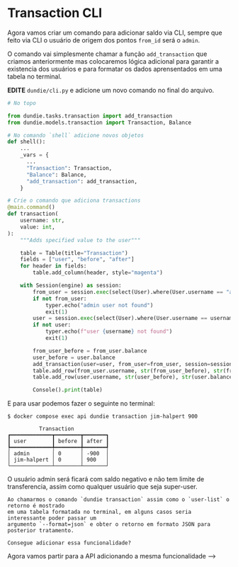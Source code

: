 # Transaction CLI

Agora vamos criar um comando para adicionar saldo via CLI, sempre que feito via CLI  o usuário
de origem dos pontos `from_id` será o `admin`.

O comando vai simplesmente chamar a função `add_transaction` que criamos anteriormente mas colocaremos
lógica adicional para garantir a existencia dos usuários e para formatar os dados aprensentados em
uma tabela no terminal.


**EDITE** `dundie/cli.py` e adicione um novo comando no final do arquivo.


```python
# No topo

from dundie.tasks.transaction import add_transaction
from dundie.models.transaction import Transaction, Balance

# No comando `shell` adicione novos objetos
def shell():
    ...
    _vars = {
      ...
      "Transaction": Transaction,
      "Balance": Balance,
      "add_transaction": add_transaction,
    }

# Crie o comando que adiciona transactions
@main.command()
def transaction(
    username: str,
    value: int,
):
    """Adds specified value to the user"""

    table = Table(title="Transaction")
    fields = ["user", "before", "after"]
    for header in fields:
        table.add_column(header, style="magenta")

    with Session(engine) as session:
        from_user = session.exec(select(User).where(User.username == "admin")).first()
        if not from_user:
            typer.echo("admin user not found")
            exit(1)
        user = session.exec(select(User).where(User.username == username)).first()
        if not user:
            typer.echo(f"user {username} not found")
            exit(1)

        from_user_before = from_user.balance
        user_before = user.balance
        add_transaction(user=user, from_user=from_user, session=session, value=value)
        table.add_row(from_user.username, str(from_user_before), str(from_user.balance))
        table.add_row(user.username, str(user_before), str(user.balance))

        Console().print(table)
```

E para usar podemos fazer o seguinte  no terminal:

```console
$ docker compose exec api dundie transaction jim-halpert 900

          Transaction
┏━━━━━━━━━━━━━┳━━━━━━━━┳━━━━━━━┓
┃ user        ┃ before ┃ after ┃
┡━━━━━━━━━━━━━╇━━━━━━━━╇━━━━━━━┩
│ admin       │ 0      │ -900  │
│ jim-halpert │ 0      │ 900   │
└─────────────┴────────┴───────┘
```

O usuário admin será ficará com saldo negativo e não tem limite de transferencia,
assim como qualquer usuário que seja super-user.

```admonish todo "Tarefa"
Ao chamarmos o comando `dundie transaction` assim como o `user-list` o retorno é mostrado
em uma tabela formatada no terminal, em alguns casos seria interessante poder passar um
argumento `--format=json` e obter o retorno em formato JSON para posterior tratamento.

Consegue adicionar essa funcionalidade?
```

Agora vamos partir para a API adicionando a mesma funcionalidade -->

